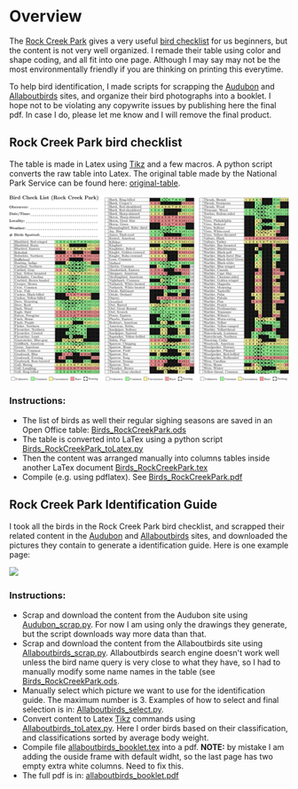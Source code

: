 # Overview

The [Rock Creek Park](https://www.nps.gov/rocr/) gives a very useful
[bird
checklist](https://www.nps.gov/rocr/learn/nature/upload/birdchecklist.pdf)
for us beginners, but the content is not very well organized. I remade
their table using color and shape coding, and all fit into one
page. Although I may say may not be the most environmentally friendly if
you are thinking on printing this everytime.

To help bird identification, I made scripts for scrapping the
 [Audubon](https://www.audubon.org) and
 [Allaboutbirds](https://www.allaboutbirds.org/) sites, and organize
 their bird photographs into a booklet. I hope not to be violating any
 copywrite issues by publishing here the final pdf. In case I do, please
 let me know and I will remove the final product.

## Rock Creek Park bird checklist

The table is made in Latex using [Tikz](Http://Www.Texample.Net/Tikz/Examples/) and a few macros. A python script
converts the raw table into Latex. The original table made by the
National Park Service can be found here: [original-table](https://www.nps.gov/rocr/learn/nature/upload/birdchecklist.pdf).

![](RockCreekPark/Birds_RockCreekPark_example.png)

### Instructions:
* The list of birds as well their regular sighing seasons are saved in an Open Office table: [Birds_RockCreekPark.ods](RockCreekPark/Birds_RockCreekPark.ods)
* The table is converted into LaTex using a python script [Birds_RockCreekPark_toLatex.py](RockCreekPark/Birds_RockCreekPark_toLatex.py)
* Then the content was arranged manually into columns tables inside another LaTex document [Birds_RockCreekPark.tex](RockCreekPark/Birds_RockCreekPark.tex)
* Compile (e.g. using pdflatex). See [Birds_RockCreekPark.pdf](RockCreekPark/Birds_RockCreekPark.pdf)

## Rock Creek Park Identification Guide

I took all the birds in the Rock Creek Park bird checklist, and scrapped
their related content in the [Audubon](https://www.audubon.org) and
[Allaboutbirds](https://www.allaboutbirds.org/) sites,
and downloaded the pictures they contain to generate a identification
guide. Here is one example page:

![](RockCreekPark/allaboutbirds/allaboutbirds_booklet-2.png)

### Instructions:
* Scrap and download the content from the Audubon site using
  [Audubon_scrap.py](RockCreekPark/audubon/Audubon_scrap.py). For now I
  am using only the drawings they generate, but the script downloads way
  more data than that.
* Scrap and download the content from the Allaboutbirds site using
  [Allaboutbirds_scrap.py](RockCreekPark/allaboutbirds/Allaboutbirds_scrap.py). Allaboutbirds
  search engine doesn't work well unless the bird name query is very
  close to what they have, so I had to manually modify some name names
  in the table (see [Birds_RockCreekPark.ods](RockCreekPark/allaboutbirds/Birds_RockCreekPark.ods).
* Manually select which picture we want to use for the identification
  guide. The maximum number is 3. Examples of how to select and final
  selection is in: [Allaboutbirds_select.py](RockCreekPark/allaboutbirds/Allaboutbirds_select.py).
* Convert content to Latex [Tikz](Http://Www.Texample.Net/Tikz/Examples/) commands using
  [Allaboutbirds_toLatex.py](RockCreekPark/allaboutbirds/Allaboutbirds_toLatex.py). Here
  I order birds based on their classification, and classifications
  sorted by average body weight.
* Compile file
  [allaboutbirds_booklet.tex](RockCreekPark/allaboutbirds/allaboutbirds_booklet.tex)
  into a pdf. **NOTE:** by mistake I am adding the ouside frame with
  default widht, so the last page has two empty extra white
  columns. Need to fix this.
* The full pdf is in: [allaboutbirds_booklet.pdf](RockCreekPark/allaboutbirds/allaboutbirds_booklet.pdf)
